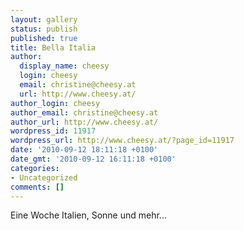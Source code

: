 ```yaml
---
layout: gallery
status: publish
published: true
title: Bella Italia
author:
  display_name: cheesy
  login: cheesy
  email: christine@cheesy.at
  url: http://www.cheesy.at/
author_login: cheesy
author_email: christine@cheesy.at
author_url: http://www.cheesy.at/
wordpress_id: 11917
wordpress_url: http://www.cheesy.at/?page_id=11917
date: '2010-09-12 18:11:18 +0100'
date_gmt: '2010-09-12 16:11:18 +0100'
categories:
- Uncategorized
comments: []
---
```

<!--:de-->Eine Woche Italien, Sonne und mehr...<!--:-->
